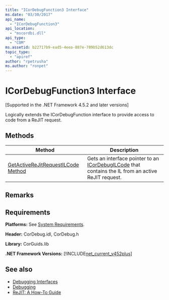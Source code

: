 ```yaml
---
title: "ICorDebugFunction3 Interface"
ms.date: "03/30/2017"
api_name: 
  - "ICorDebugFunction3"
api_location: 
  - "mscordbi.dll"
api_type: 
  - "COM"
ms.assetid: b22717b9-ead5-4eea-887e-789b52d613dc
topic_type: 
  - "apiref"
author: "rpetrusha"
ms.author: "ronpet"
---
```

# ICorDebugFunction3 Interface
[Supported in the .NET Framework 4.5.2 and later versions]  
  
 Logically extends the ICorDebugFunction interface to provide access to code from a ReJIT request.  
  
## Methods  
  
|Method|Description|  
|------------|-----------------|  
|[GetActiveReJitRequestILCode Method](../../../../docs/framework/unmanaged-api/debugging/icordebugfunction3-getactiverejitrequestilcode-method.md)|Gets an interface pointer to an [ICorDebugILCode](../../../../docs/framework/unmanaged-api/debugging/icordebugilcode-interface.md) that contains the IL from an active ReJIT request.|  
  
## Remarks  
  
## Requirements  
 **Platforms:** See [System Requirements](../../../../docs/framework/get-started/system-requirements.md).  
  
 **Header:** CorDebug.idl, CorDebug.h  
  
 **Library:** CorGuids.lib  
  
 **.NET Framework Versions:** [!INCLUDE[net_current_v452plus](../../../../includes/net-current-v452plus-md.md)]  
  
## See also

- [Debugging Interfaces](../../../../docs/framework/unmanaged-api/debugging/debugging-interfaces.md)
- [Debugging](../../../../docs/framework/unmanaged-api/debugging/index.md)
- [ReJIT: A How-To Guide](https://blogs.msdn.com/b/davbr/archive/2011/10/12/rejit-a-how-to-guide.aspx)
